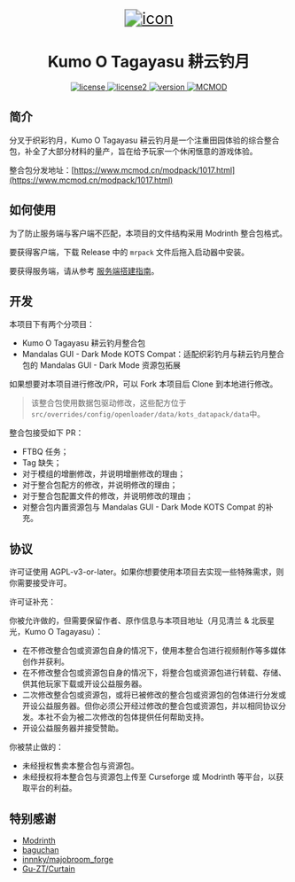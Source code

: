 
<div align="center">
<a href="version">
    <img src="./icon.png" alt="icon" style="zoom:200%;">
</a>

# Kumo O Tagayasu 耕云钓月

<a href="./LICENSE">
    <img src="https://img.shields.io/badge/license-AGPL--v3.0--or--later-8A2BE2" alt="license">
</a>

<a href="./LICENSE2">
    <img src="https://img.shields.io/badge/license2-CC--BY--NC--SA--4.0-8A2BE2" alt="license2">
</a>

<a href="./Changelog.md">
    <img src="https://img.shields.io/badge/version-5.3.3-9999FF" alt="version">
</a>

<a href="https://www.mcmod.cn/modpack/1017.html">
    <img src="https://img.shields.io/badge/MCMOD-8A2BE2" alt="MCMOD">
</a>

</div>

## 简介

分叉于织彩钓月，Kumo O Tagayasu 耕云钓月是一个注重田园体验的综合整合包，补全了大部分材料的量产，旨在给予玩家一个休闲惬意的游戏体验。

整合包分发地址：[https://www.mcmod.cn/modpack/1017.html](https://www.mcmod.cn/modpack/1017.html)

## 如何使用

为了防止服务端与客户端不匹配，本项目的文件结构采用 Modrinth 整合包格式。

要获得客户端，下载 Release 中的 `mrpack` 文件后拖入启动器中安装。

要获得服务端，请从参考 [服务端搭建指南](./Server.md)。

## 开发

本项目下有两个分项目：

- Kumo O Tagayasu 耕云钓月整合包
- Mandalas GUI - Dark Mode KOTS Compat：适配织彩钓月与耕云钓月整合包的 Mandalas GUI - Dark Mode 资源包拓展

如果想要对本项目进行修改/PR，可以 Fork 本项目后 Clone 到本地进行修改。

>  该整合包使用数据包驱动修改，这些配方位于 `src/overrides/config/openloader/data/kots_datapack/data`中。

整合包接受如下 PR：

- FTBQ 任务；
- Tag 缺失；
- 对于模组的增删修改，并说明增删修改的理由；
- 对于整合包配方的修改，并说明修改的理由；
- 对于整合包配置文件的修改，并说明修改的理由；
- 对整合包内置资源包与 Mandalas GUI - Dark Mode KOTS Compat 的补充。


## 协议

许可证使用 AGPL-v3-or-later。如果你想要使用本项目去实现一些特殊需求，则你需要接受许可。

许可证补充：

你被允许做的，但需要保留作者、原作信息与本项目地址（月见清兰 & 北辰星光，Kumo O Tagayasu）：

- 在不修改整合包或资源包自身的情况下，使用本整合包进行视频制作等多媒体创作并获利。
- 在不修改整合包或资源包自身的情况下，将整合包或资源包进行转载、存储、供其他玩家下载或开设公益服务器。
- 二次修改整合包或资源包，或将已被修改的整合包或资源包的包体进行分发或开设公益服务器。但你必须公开经过修改的整合包或资源包，并以相同协议分发。本社不会为被二次修改的包体提供任何帮助支持。
- 开设公益服务器并接受赞助。

你被禁止做的：

- 未经授权售卖本整合包与资源包。
- 未经授权将本整合包与资源包上传至 Curseforge 或 Modrinth 等平台，以获取平台的利益。

## 特别感谢

- [Modrinth](https://modrinth.com/)
- [baguchan](https://github.com/baguchi)
- [innnky/majobroom_forge](https://github.com/innnky/majobroom_forge)
- [Gu-ZT/Curtain](https://github.com/Gu-ZT/Curtain)

